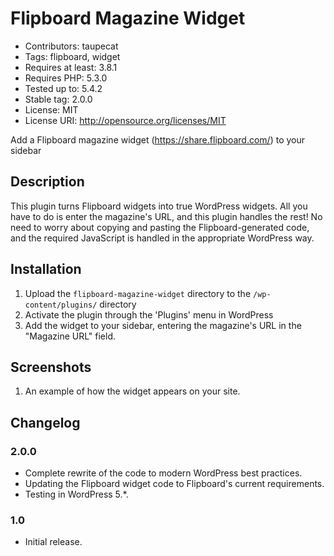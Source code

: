 # Flipboard Magazine Widget

* Contributors: taupecat
* Tags: flipboard, widget
* Requires at least: 3.8.1
* Requires PHP: 5.3.0
* Tested up to: 5.4.2
* Stable tag: 2.0.0
* License: MIT
* License URI: http://opensource.org/licenses/MIT

Add a Flipboard magazine widget (https://share.flipboard.com/) to your sidebar

## Description

This plugin turns Flipboard widgets into true WordPress widgets.  All you have to do is enter the magazine's URL, and this plugin handles the rest!  No need to worry about copying and pasting the Flipboard-generated code, and the required JavaScript is handled in the appropriate WordPress way.

## Installation

1. Upload the `flipboard-magazine-widget` directory to the `/wp-content/plugins/` directory
1. Activate the plugin through the 'Plugins' menu in WordPress
1. Add the widget to your sidebar, entering the magazine's URL in the "Magazine URL" field.

## Screenshots

1. An example of how the widget appears on your site.

## Changelog

### 2.0.0
* Complete rewrite of the code to modern WordPress best practices.
* Updating the Flipboard widget code to Flipboard's current requirements.
* Testing in WordPress 5.*.

### 1.0
* Initial release.
